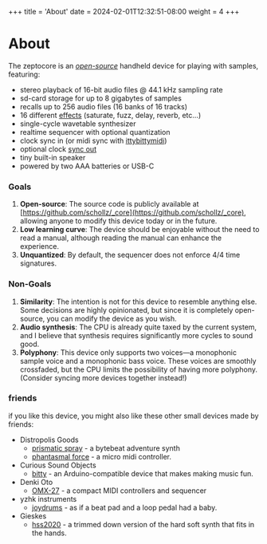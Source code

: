 +++
title = 'About'
date = 2024-02-01T12:32:51-08:00
weight = 4
+++

# About 

The zeptocore is an *[open-source](https://github.com/schollz/_core)* handheld device for playing with samples, featuring:

- stereo playback of 16-bit audio files @ 44.1 kHz sampling rate
- sd-card storage for up to 8 gigabytes of samples
- recalls up to 256 audio files (16 banks of 16 tracks)
- 16 different [effects](#effect-list) (saturate, fuzz, delay, reverb, etc...)
- single-cycle wavetable synthesizer
- realtime sequencer with optional quantization
- clock sync in (or midi sync with [ittybittymidi](https://ittybittymidi.com))
- optional clock [sync out](#sync-out)
- tiny built-in speaker
- powered by two AAA batteries or USB-C

### Goals

1. **Open-source**: The source code is publicly available at [https://github.com/schollz/_core](https://github.com/schollz/_core), allowing anyone to modify this device today or in the future.
2. **Low learning curve**: The device should be enjoyable without the need to read a manual, although reading the manual can enhance the experience.
3. **Unquantized**: By default, the sequencer does not enforce 4/4 time signatures.

### Non-Goals

1. **Similarity**: The intention is not for this device to resemble anything else. Some decisions are highly opinionated, but since it is completely open-source, you can modify the device as you wish.
2. **Audio synthesis**: The CPU is already quite taxed by the current system, and I believe that synthesis requires significantly more cycles to sound good.
3. **Polyphony**: This device only supports two voices—a monophonic sample voice and a monophonic bass voice. These voices are smoothly crossfaded, but the CPU limits the possibility of having more polyphony. (Consider syncing more devices together instead!)

### friends

if you like this device, you might also like these other small devices made by friends:

- Distropolis Goods  <a href="https://www.instagram.com/distropolis/"><i class="fa-brands fa-instagram"></i></a>
  - [prismatic spray](https://www.tindie.com/products/distropolis/prismatic-spray-bytebeat-adventure-synth/) - a bytebeat adventure synth
  - [phantasmal force](https://www.tindie.com/products/distropolis/phantasmal-force-micro-midi-controller/) - a micro midi controller.
- Curious Sound Objects  <a href="https://www.instagram.com/curioussoundobjects/"><i class="fa-brands fa-instagram"></i></a>
  - [bitty](https://www.curioussoundobjects.com/) - an Arduino-compatible device that makes making music fun.
- Denki Oto   <a href="https://www.instagram.com/curioussoundobjects/"><i class="fa-brands fa-instagram"></i></a>
  - [OMX-27](https://www.denki-oto.com/store/p59/omx27-kit.html#/) - a compact MIDI controllers and sequencer
- yzhk instruments  <a href="https://www.instagram.com/joydrums_official/"><i class="fa-brands fa-instagram"></i></a>
  - [joydrums](https://www.yzhkinstruments.com/download) - as if a beat pad and a loop pedal had a baby.
- Gieskes <a href="https://www.instagram.com/gijsgieskes/"><i class="fa-brands fa-instagram"></i></a>
  - [hss2020](http://gieskes.nl/instruments/?file=HSS2020) - a trimmed down version of the hard soft synth that fits in the hands.
